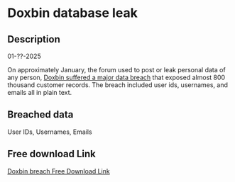# Doxbin database leak

## Description

01-??-2025

On approximately January, the forum used to post or leak personal data of any person, <a href="https://cyberindemnity.org/2025/01/the-doxbin-data-breach-understanding-the-impact-of-435784-compromised-accounts/" target="_blank" rel="noopener">Doxbin suffered a major data breach</a> that exposed almost 800 thousand customer records. The breach included user ids, usernames, and emails all in plain text.

## Breached data

User IDs, Usernames, Emails

## Free download Link

[Doxbin breach Free Download Link](https://files.vc/d/dl?hash=)
